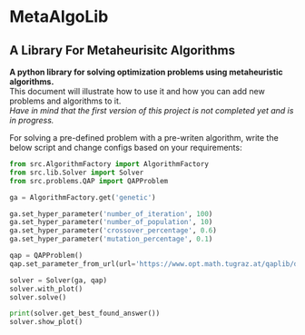 # MetaAlgoLib

## A Library For Metaheurisitc Algorithms

**A python library for solving optimization problems using metaheuristic algorithms.**\
This document will illustrate how to use it and how you can add new problems and algorithms to it.\
*Have in mind that the first version of this project is not completed yet and is in progress.*

For solving a pre-defined problem with a pre-writen algorithm, write the below script and change configs based on your requirements:

```python
from src.AlgorithmFactory import AlgorithmFactory
from src.lib.Solver import Solver
from src.problems.QAP import QAPProblem

ga = AlgorithmFactory.get('genetic')

ga.set_hyper_parameter('number_of_iteration', 100)
ga.set_hyper_parameter('number_of_population', 10)
ga.set_hyper_parameter('crossover_percentage', 0.6)
ga.set_hyper_parameter('mutation_percentage', 0.1)

qap = QAPProblem()
qap.set_parameter_from_url(url='https://www.opt.math.tugraz.at/qaplib/data.d/bur26b.dat')

solver = Solver(ga, qap)
solver.with_plot()
solver.solve()

print(solver.get_best_found_answer())
solver.show_plot()

```